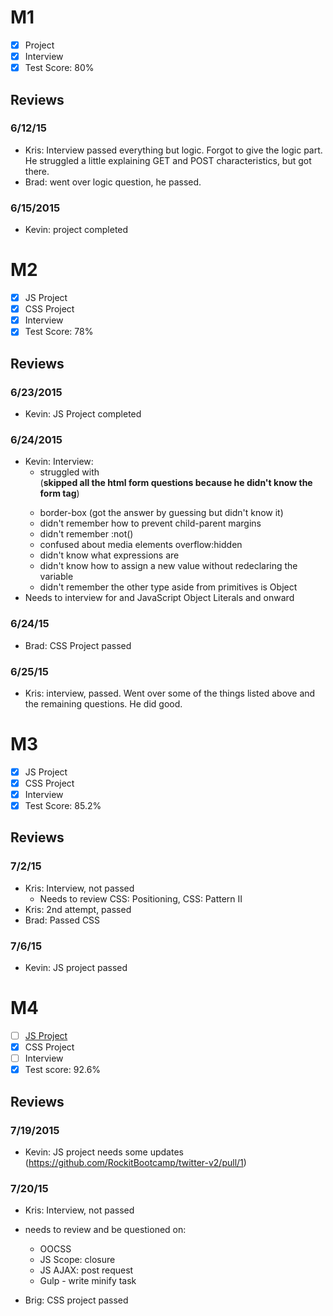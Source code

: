 # M1

- [x] Project
- [x] Interview
- [x] Test Score: 80%

## Reviews

### 6/12/15

- Kris: Interview passed everything but logic. Forgot to give the logic part. He struggled a little explaining GET and POST characteristics, but got there.
- Brad: went over logic question, he passed.

### 6/15/2015

- Kevin: project completed

# M2

- [x] JS Project
- [x] CSS Project
- [x] Interview
- [x] Test Score: 78%

## Reviews

### 6/23/2015

- Kevin: JS Project completed

### 6/24/2015

- Kevin: Interview:
  - struggled with <form> (**skipped all the html form questions because he didn't know the form tag**)
  - border-box (got the answer by guessing but didn't know it)
  - didn't remember how to prevent child-parent margins
  - didn't remember :not()
  - confused about media elements overflow:hidden
  - didn't know what expressions are
  - didn't know how to assign a new value without redeclaring the variable
  - didn't remember the other type aside from primitives is Object
- Needs to interview for <form> and JavaScript Object Literals and onward

### 6/24/15

- Brad: CSS Project passed

### 6/25/15
- Kris: interview, passed. Went over some of the things listed above and the remaining questions. He did good.

# M3

- [x] JS Project
- [x] CSS Project
- [x] Interview
- [x] Test Score: 85.2%

## Reviews

### 7/2/15
- Kris: Interview, not passed
  - Needs to review CSS: Positioning, CSS: Pattern II
- Kris: 2nd attempt, passed
- Brad: Passed CSS

### 7/6/15
- Kevin: JS project passed

# M4

- [ ] [JS Project](https://github.com/richi1717/twitter)
- [x] CSS Project
- [ ] Interview
- [x] Test score: 92.6%

## Reviews

### 7/19/2015

- Kevin: JS project needs some updates (https://github.com/RockitBootcamp/twitter-v2/pull/1)

### 7/20/15
- Kris: Interview, not passed
- needs to review and be questioned on:
  - OOCSS
  - JS Scope: closure
  - JS AJAX: post request
  - Gulp - write minify task

- Brig: CSS project passed

